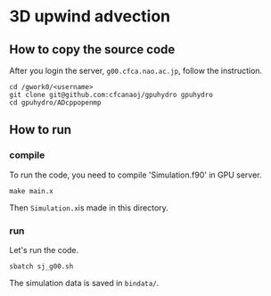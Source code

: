 # 3D upwind advection

## How to copy the source code
After you login the server, `g00.cfca.nao.ac.jp`, follow the instruction.

    cd /gwork0/<username>
    git clone git@github.com:cfcanaoj/gpuhydro gpuhydro
    cd gpuhydro/ADcppopenmp
    

## How to run

### compile 
To run the code, you need to compile 'Simulation.f90' in GPU server.
    
    make main.x
    
Then `Simulation.x`is made in this directory.

### run
Let's run the code.
    
    sbatch sj_g00.sh
    
The simulation data is saved in `bindata/`.
